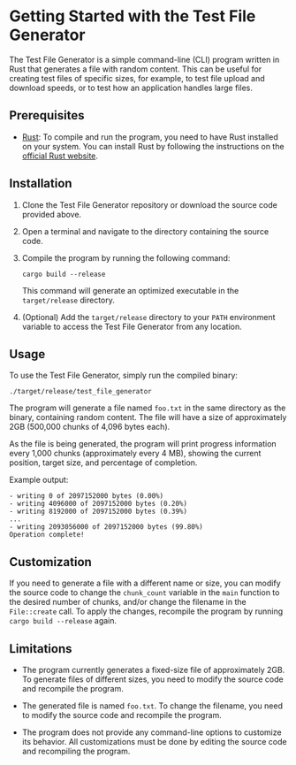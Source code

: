 # Getting Started with the Test File Generator

The Test File Generator is a simple command-line (CLI) program written in Rust that generates a file with random content. This can be useful for creating test files of specific sizes, for example, to test file upload and download speeds, or to test how an application handles large files.

## Prerequisites

- [Rust](https://www.rust-lang.org/): To compile and run the program, you need to have Rust installed on your system. You can install Rust by following the instructions on the [official Rust website](https://www.rust-lang.org/tools/install).

## Installation

1. Clone the Test File Generator repository or download the source code provided above.

2. Open a terminal and navigate to the directory containing the source code.

3. Compile the program by running the following command:

   ```
   cargo build --release
   ```

   This command will generate an optimized executable in the `target/release` directory.

4. (Optional) Add the `target/release` directory to your `PATH` environment variable to access the Test File Generator from any location.

## Usage

To use the Test File Generator, simply run the compiled binary:

```
./target/release/test_file_generator
```

The program will generate a file named `foo.txt` in the same directory as the binary, containing random content. The file will have a size of approximately 2GB (500,000 chunks of 4,096 bytes each).

As the file is being generated, the program will print progress information every 1,000 chunks (approximately every 4 MB), showing the current position, target size, and percentage of completion.

Example output:

```
- writing 0 of 2097152000 bytes (0.00%)
- writing 4096000 of 2097152000 bytes (0.20%)
- writing 8192000 of 2097152000 bytes (0.39%)
...
- writing 2093056000 of 2097152000 bytes (99.80%)
Operation complete!
```

## Customization

If you need to generate a file with a different name or size, you can modify the source code to change the `chunk_count` variable in the `main` function to the desired number of chunks, and/or change the filename in the `File::create` call. To apply the changes, recompile the program by running `cargo build --release` again.

## Limitations

- The program currently generates a fixed-size file of approximately 2GB. To generate files of different sizes, you need to modify the source code and recompile the program.

- The generated file is named `foo.txt`. To change the filename, you need to modify the source code and recompile the program.

- The program does not provide any command-line options to customize its behavior. All customizations must be done by editing the source code and recompiling the program.
